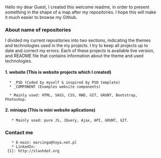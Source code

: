 Hello my dear Guest, I created this welcome readme, in order to present something in the shape of a map after my repositories. I hope this will make it much easier to browse my Github. 
    
    
   ### About name of repositories
   I divided my current repositories into two sections, indicating the themes and technologies used in the my projects.
   I try to keep all projects up to date and correct my errors. Each of these projects is available live version, and README file that        contains information about the theme and used technologies.  
   
   #### 1. website (This is website projects which I created)
   
      * _PSD (Coded by myself & inspired by PSD template)
      * _COMPONENT (Examples website components)
      
      * Mainly used: HTML, SASS, CSS, RWD, GIT, GRUNT, Bootstrap, Photoshop.
   
   #### 2. miniapp (This is mini website aplications)
        
       * Mainly used: pure JS, JQuery, Ajax, API, GRUNT, GIT.
       
   ### Contact me
       
       * E-main: marcingo@toya.net.pl
       * LinkedIn: 
     [1]: http://slashdot.org
    
